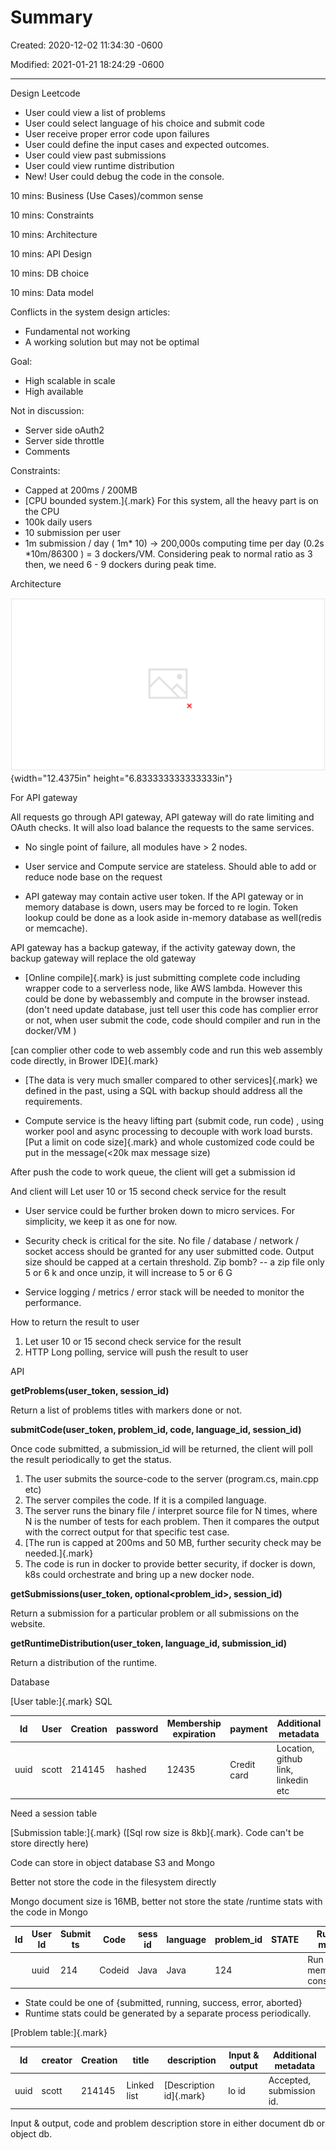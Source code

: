 # Summary 

Created: 2020-12-02 11:34:30 -0600

Modified: 2021-01-21 18:24:29 -0600

---

Design Leetcode

- User could view a list of problems
- User could select language of his choice and submit code
- User receive proper error code upon failures
- User could define the input cases and expected outcomes.
- User could view past submissions
- User could view runtime distribution
- New! User could debug the code in the console.



10 mins: Business (Use Cases)/common sense

10 mins: Constraints

10 mins: Architecture

10 mins: API Design

10 mins: DB choice

10 mins: Data model





Conflicts in the system design articles:

- Fundamental not working
- A working solution but may not be optimal



Goal:

- High scalable in scale
- High available



Not in discussion:

- Server side oAuth2
- Server side throttle
- Comments



Constraints:

- Capped at 200ms / 200MB
- [CPU bounded system.]{.mark} For this system, all the heavy part is on the CPU
- 100k daily users
- 10 submission per user
- 1m submission / day ( 1m* 10) -> 200,000s computing time per day (0.2s *10m/86300 ) = 3 dockers/VM. Considering peak to normal ratio as 3 then, we need 6 - 9 dockers during peak time.













Architecture

![User Service API gateway User work queue Online Compile AWS lambda SQL Compute Service ](../../media/Example-Leetcode-Summary-image1.png){width="12.4375in" height="6.833333333333333in"}

For API gateway



All requests go through API gateway, API gateway will do rate limiting and OAuth checks. It will also load balance the requests to the same services.







- No single point of failure, all modules have > 2 nodes.



- User service and Compute service are stateless. Should able to add or reduce node base on the request



- API gateway may contain active user token. If the API gateway or in memory database is down, users may be forced to re login. Token lookup could be done as a look aside in-memory database as well(redis or memcache).



API gateway has a backup gateway, if the activity gateway down, the backup gateway will replace the old gateway

- [Online compile]{.mark} is just submitting complete code including wrapper code to a serverless node, like AWS lambda. However this could be done by webassembly and compute in the browser instead. (don't need update database, just tell user this code has complier error or not, when user submit the code, code should compiler and run in the docker/VM )



[can complier other code to web assembly code and run this web assembly code directly, in Brower IDE]{.mark}

- [The data is very much smaller compared to other services]{.mark} we defined in the past, using a SQL with backup should address all the requirements.



- Compute service is the heavy lifting part (submit code, run code) , using worker pool and async processing to decouple with work load bursts. [Put a limit on code size]{.mark} and whole customized code could be put in the message(<20k max message size)



After push the code to work queue, the client will get a submission id

And client will Let user 10 or 15 second check service for the result



- User service could be further broken down to micro services. For simplicity, we keep it as one for now.



- Security check is critical for the site. No file / database / network / socket access should be granted for any user submitted code. Output size should be capped at a certain threshold. Zip bomb? -- a zip file only 5 or 6 k and once unzip, it will increase to 5 or 6 G



- Service logging / metrics / error stack will be needed to monitor the performance.



How to return the result to user

1.  Let user 10 or 15 second check service for the result
2.  HTTP Long polling, service will push the result to user





API

**getProblems(user_token, session_id)**

Return a list of problems titles with markers done or not.

**submitCode(user_token, problem_id, code, language_id, session_id)**

Once code submitted, a submission_id will be returned, the client will poll the result periodically to get the status.

1.  The user submits the source-code to the server (program.cs, main.cpp etc)
2.  The server compiles the code. If it is a compiled language.
3.  The server runs the binary file / interpret source file for N times, where N is the number of tests for each problem. Then it compares the output with the correct output for that specific test case.
4.  [The run is capped at 200ms and 50 MB, further security check may be needed.]{.mark}
5.  The code is run in docker to provide better security, if docker is down, k8s could orchestrate and bring up a new docker node.

**getSubmissions(user_token, optional<problem_id>, session_id)**

Return a submission for a particular problem or all submissions on the website.



**getRuntimeDistribution(user_token, language_id, submission_id)**

Return a distribution of the runtime.

Database

[User table:]{.mark} SQL

| Id | User | Creation | password | Membership expiration | payment | Additional metadata |
|-------|-------|-----------|------------|---------------|-----------|------------|
| uuid | scott | 214145 | hashed | 12435 | Credit card | Location, github link, linkedin etc |





Need a session table



[Submission table:]{.mark} ([Sql row size is 8kb]{.mark}. Code can't be store directly here)

Code can store in object database S3 and Mongo

Better not store the code in the filesystem directly



Mongo document size is 16MB, better not store the state /runtime stats with the code in Mongo

| Id | User Id | Submit ts | Code | sess id | language | problem_id | STATE | Runtime metrics |
|----|------|--------|--------|------|----------|-----------|--------|-------------|
|  | uuid | 214 | Codeid | Java | Java | 124 |  | Run time / memory consumption |

- State could be one of {submitted, running, success, error, aborted}
- Runtime stats could be generated by a separate process periodically.

[Problem table:]{.mark}



| Id | creator | Creation | title | description | Input & output | Additional metadata |
|-------|----------|-----------|---------|--------------|----------|--------------|
| uuid | scott | 214145 | Linked list | [Description id]{.mark} | Io id | Accepted, submission id. |



Input & output, code and problem description store in either document db or object db.

